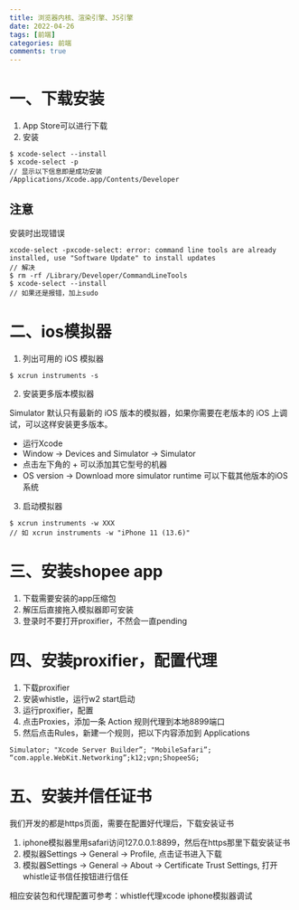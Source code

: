 ```yaml
---
title: 浏览器内核、渲染引擎、JS引擎
date: 2022-04-26
tags: [前端]
categories: 前端
comments: true
---
```


# 一、下载安装
1. App Store可以进行下载
2. 安装

```
$ xcode-select --install
$ xcode-select -p
// 显示以下信息即是成功安装 
/Applications/Xcode.app/Contents/Developer
```

## 注意

安装时出现错误

```
xcode-select -pxcode-select: error: command line tools are already installed, use "Software Update" to install updates
// 解决
$ rm -rf /Library/Developer/CommandLineTools
$ xcode-select --install
// 如果还是报错，加上sudo
```

# 二、ios模拟器

1. 列出可用的 iOS 模拟器

```
$ xcrun instruments -s
```

2. 安装更多版本模拟器

Simulator 默认只有最新的 iOS 版本的模拟器，如果你需要在老版本的 iOS 上调试，可以这样安装更多版本。

- 运行Xcode
- Window -> Devices and Simulator -> Simulator
- 点击左下角的 + 可以添加其它型号的机器
- OS version -> Download more simulator runtime 可以下载其他版本的iOS系统

3. 启动模拟器

```
$ xcrun instruments -w XXX
// 如 xcrun instruments -w "iPhone 11 (13.6)"
```

# 三、安装shopee app
1. 下载需要安装的app压缩包
2. 解压后直接拖入模拟器即可安装
3. 登录时不要打开proxifier，不然会一直pending

# 四、安装proxifier，配置代理
1. 下载proxifier
2. 安装whistle，运行w2 start启动
3. 运行proxifier，配置
4. 点击Proxies，添加一条 Action 规则代理到本地8899端口
5. 然后点击Rules，新建一个规则，把以下内容添加到 Applications

```
Simulator; "Xcode Server Builder”; "MobileSafari”; “com.apple.WebKit.Networking”;k12;vpn;ShopeeSG;
```

# 五、安装并信任证书

我们开发的都是https页面，需要在配置好代理后，下载安装证书

1. iphone模拟器里用safari访问127.0.0.1:8899，然后在https那里下载安装证书
2. 模拟器Settings -> General -> Profile, 点击证书进入下载
3. 模拟器Settings -> General -> About -> Certificate Trust Settings, 打开whistle证书信任按钮进行信任

相应安装包和代理配置可参考：whistle代理xcode iphone模拟器调试